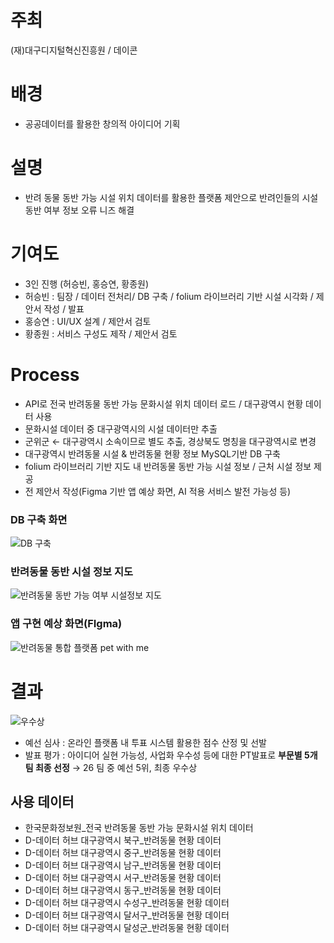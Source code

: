 # 주최
(재)대구디지털혁신진흥원 / 데이콘

# 배경
- 공공데이터를 활용한 창의적 아이디어 기획 
  
# 설명
- 반려 동물 동반 가능 시설 위치 데이터를 활용한 플랫폼 제안으로 반려인들의 시설 동반 여부 정보 오류 니즈 해결

# 기여도
- 3인 진행 (허승빈, 홍승연, 황종원)
- 허승빈 : 팀장 / 데이터 전처리/ DB 구축 / folium 라이브러리 기반 시설 시각화  / 제안서 작성 / 발표
- 홍승연 : UI/UX 설계 / 제안서 검토
- 황종원 : 서비스 구성도 제작 / 제안서 검토

# Process
- API로 전국 반려동물 동반 가능 문화시설 위치 데이터 로드 / 대구광역시 현황 데이터 사용
- 문화시설 데이터 중 대구광역시의 시설 데이터만 추출
- 군위군 ← 대구광역시 소속이므로 별도 추출, 경상북도 명칭을 대구광역시로 변경
- 대구광역시 반려동물 시설 & 반려동물 현황 정보 MySQL기반 DB 구축
- folium 라이브러리 기반 지도 내 반려동물 동반 가능 시설 정보 / 근처 시설 정보 제공
- 전 제안서 작성(Figma 기반 앱 예상 화면, AI 적용 서비스 발전 가능성 등)

### DB 구축 화면
![DB 구축](https://github.com/user-attachments/assets/8e36a1b2-647c-4390-8b76-1586abe6744f)

### 반려동물 동반 시설 정보 지도
![반려동물 동반 가능 여부 시설정보 지도](https://github.com/user-attachments/assets/27137842-0170-453d-a738-dc1cea58e034)

### 앱 구현 예상 화면(FIgma)
![반려동물 통합 플랫폼 pet with me](https://github.com/user-attachments/assets/2be60747-ab43-4312-bbdf-e491ba3dca9a)


# 결과
![우수상](https://github.com/user-attachments/assets/af70ceb7-0f88-40bd-aa14-d7f4d29bfa24)
- 예선 심사 : 온라인 플랫폼 내 투표 시스템 활용한 점수 산정 및 선발
- 발표 평가 : 아이디어 실현 가능성, 사업화 우수성 등에 대한 PT발표로 **부문별 5개팀 최종 선정**
 →  26 팀 중 예선 5위,  최종 우수상

## 사용 데이터
- 한국문화정보원_전국 반려동물 동반 가능 문화시설 위치 데이터
- D-데이터 허브 대구광역시 북구_반려동물 현황 데이터
- D-데이터 허브 대구광역시 중구_반려동물 현황 데이터
- D-데이터 허브 대구광역시 남구_반려동물 현황 데이터
- D-데이터 허브 대구광역시 서구_반려동물 현황 데이터
- D-데이터 허브 대구광역시 동구_반려동물 현황 데이터
- D-데이터 허브 대구광역시 수성구_반려동물 현황 데이터
- D-데이터 허브 대구광역시 달서구_반려동물 현황 데이터
- D-데이터 허브 대구광역시 달성군_반려동물 현황 데이터
